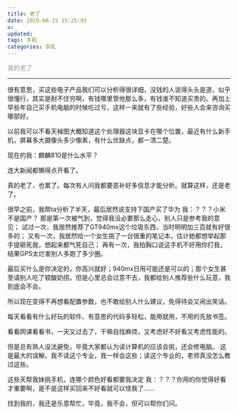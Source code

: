 ```yaml
---
title: 老了
date: 2019-08-15 15:25:03
u:
updated:
tags: 手机
categories: 杂乱
---
```

<font color="#999999">真的老了</font>

<!--more-->
---
很有意思，买这些电子产品我们可以分析得很详细，没钱的人说得头头是道，似乎很懂行，其实是耐不住穷啊，有钱哪里管他那么多，有钱谁不知道买贵的。再加上早些年自己买手机电脑的时候吃过亏，这样一来就有了些经验，好些人会来咨询买哪部好。

以前我可以不看天梯图大概知道这个处理器这块显卡在哪个位置，最近有什么新手机，屏幕多大摄像头多少像素，有什么优缺点，都一清二楚。

现在的我：麒麟810是什么水平？

连大新闻都懒得点开看了。

真的老了，也累了。每次有人问我都要恶补好多信息才能分析。就算这样，还是老了。

很早之前，我帮ta分析了半天，最后居然说支持下国产买了华为
我：？？？小米不是国产？
那是第一次被气到，觉得我没必要那么走心，别人只是参考我的意见；
试过一次，我居然推荐了GT940mx这个垃圾东西，当时明明加三百就有好很多的；
又有一次，我居然给一个女生挑了一台很重的笔记本，估计她都想举起那手提砸死我，想起来都气死自己；
再有一次，我拍胸口说这手机不好用你打我，结果GPS太烂害别人多跑了多少圈。

最后买什么是你决定的，你高兴就好；940mx日用可能还是可以的；那个女生甚至请别人吃了顿酸奶捞。但是心里总会过意不去，我都给别人推荐些什么玩意，我到底会不会。

所以现在变得不再想看配置参数，也不敢给别人什么建议，免得待会又闹出笑话。

每天看看有什么好玩的软件、有意思的代码多轻松，能用就用，不用的先放书签。

看看网课看看书，一天又过去了，干嘛自找麻烦，又考虑好不好看又考虑性能的。

但是总有熟人没法避免，毕竟大家都认为读计算机的应该会挑，还会修电脑。
这是最大的误解。我不读这个专业，我一样会这些；读这个专业的，老师真没怎么教过这些。

这些天帮我妹挑手机，连哪个颜色好看都要我决定
我：？？？你用的你觉得好看才重要啊，是不是这样买回来不好看就可以怪我了……

找到我的，我还是乐意帮忙，毕竟，我不会，但可以帮你们问。